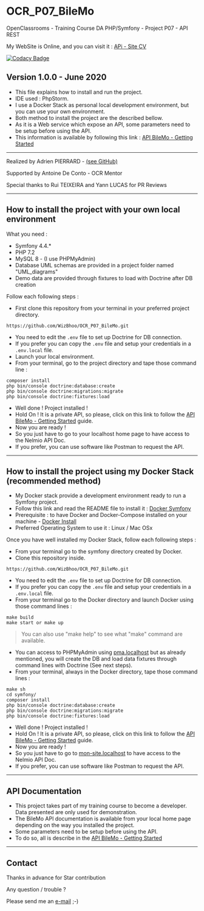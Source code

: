 # OCR_P07_BileMo

OpenClassrooms - Training Course DA PHP/Symfony - Project P07 - API REST

My WebSite is Online, and you can visit it : [APi - Site CV](https://adrien-pierrard.fr)

[![Codacy Badge](https://app.codacy.com/project/badge/Grade/a8e8a8f41826413da76eed517d0a6261)](https://www.codacy.com/manual/WizBhoo/OCR_P07_BileMo?utm_source=github.com&amp;utm_medium=referral&amp;utm_content=WizBhoo/OCR_P07_BileMo&amp;utm_campaign=Badge_Grade)

## Version 1.0.0 - June 2020

*   This file explains how to install and run the project.
*   IDE used : PhpStorm.
*   I use a Docker Stack as personal local development environment, but you can use your own environment.
*   Both method to install the project are the described bellow.
*   As it is a Web service which expose an API, some parameters need to be setup before using the API.
*   This information is available by following this link : [API BileMo - Getting Started](Resources/Api-BileMo/getting-started.md)

-------------------------------------------------------------------------------------------------------------------------------------

Realized by Adrien PIERRARD - [(see GitHub)](https://github.com/WizBhoo)

Supported by Antoine De Conto - OCR Mentor

Special thanks to Rui TEIXEIRA and Yann LUCAS for PR Reviews

-------------------------------------------------------------------------------------------------------------------------------------

## How to install the project with your own local environment

What you need :

*   Symfony 4.4.*
*   PHP 7.2
*   MySQL 8 - (I use PHPMyAdmin)
*   Database UML schemas are provided in a project folder named "UML_diagrams"
*   Demo data are provided through fixtures to load with Doctrine after DB creation

Follow each following steps :

*   First clone this repository from your terminal in your preferred project directory.

```console
https://github.com/WizBhoo/OCR_P07_BileMo.git
```

*   You need to edit the `.env` file to set up Doctrine for DB connection.
*   If you prefer you can copy the `.env` file and setup your credentials in a `.env.local` file.
*   Launch your local environment.
*   From your terminal, go to the project directory and tape those command line :

```console
composer install
php bin/console doctrine:database:create
php bin/console doctrine:migrations:migrate
php bin/console doctrine:fixtures:load
```

*   Well done ! Project installed !
*   Hold On ! It is a private API, so please, click on this link to follow the [API BileMo - Getting Started](Resources/Api-BileMo/getting-started.md) guide.
*   Now you are ready !
*   So you just have to go to your localhost home page to have access to the Nelmio API Doc.
*   If you prefer, you can use software like Postman to request the API.

-------------------------------------------------------------------------------------------------------------------------------------

## How to install the project using my Docker Stack (recommended method)

*   My Docker stack provide a development environment ready to run a Symfony project.
*   Follow this link and read the README file to install it : [Docker Symfony](https://github.com/WizBhoo/docker_sf3_to_sf5)
*   Prerequisite : to have Docker and Docker-Compose installed on your machine - [Docker Install](https://docs.docker.com/install/)
*   Preferred Operating System to use it : Linux / Mac OSx

Once you have well installed my Docker Stack, follow each following steps :

*   From your terminal go to the symfony directory created by Docker.
*   Clone this repository inside.

```console
https://github.com/WizBhoo/OCR_P07_BileMo.git
```

*   You need to edit the `.env` file to set up Doctrine for DB connection.
*   If you prefer you can copy the `.env` file and setup your credentials in a `.env.local` file.
*   From your terminal go to the Docker directory and launch Docker using those command lines :

```console
make build
make start or make up
```

<blockquote>
You can also use "make help" to see what "make" command are available.
</blockquote>

*   You can access to PHPMyAdmin using [pma.localhost](http://pma.localhost) but as already mentioned, you will create the DB and load data fixtures through command lines with Doctrine (See next steps).
*   From your terminal, always in the Docker directory, tape those command lines :

```console
make sh
cd symfony/
composer install
php bin/console doctrine:database:create
php bin/console doctrine:migrations:migrate
php bin/console doctrine:fixtures:load
```

*   Well done ! Project installed !
*   Hold On ! It is a private API, so please, click on this link to follow the [API BileMo - Getting Started](Resources/Api-BileMo/getting-started.md) guide.
*   Now you are ready !
*   So you just have to go to [mon-site.localhost](http://mon-site.localhost) to have access to the Nelmio API Doc.
*   If you prefer, you can use software like Postman to request the API.

-------------------------------------------------------------------------------------------------------------------------------------

## API Documentation

*   This project takes part of my training course to become a developer. Data presented are only used for demonstration.
*   The BileMo API documentation is available from your local home page depending on the way you installed the project.
*   Some parameters need to be setup before using the API.
*   To do so, all is describe in the [API BileMo - Getting Started](Resources/Api-BileMo/getting-started.md)

-------------------------------------------------------------------------------------------------------------------------------------

## Contact

Thanks in advance for Star contribution

Any question / trouble ?

Please send me an [e-mail](mailto:apierrard.contact@gmail.com) ;-)
